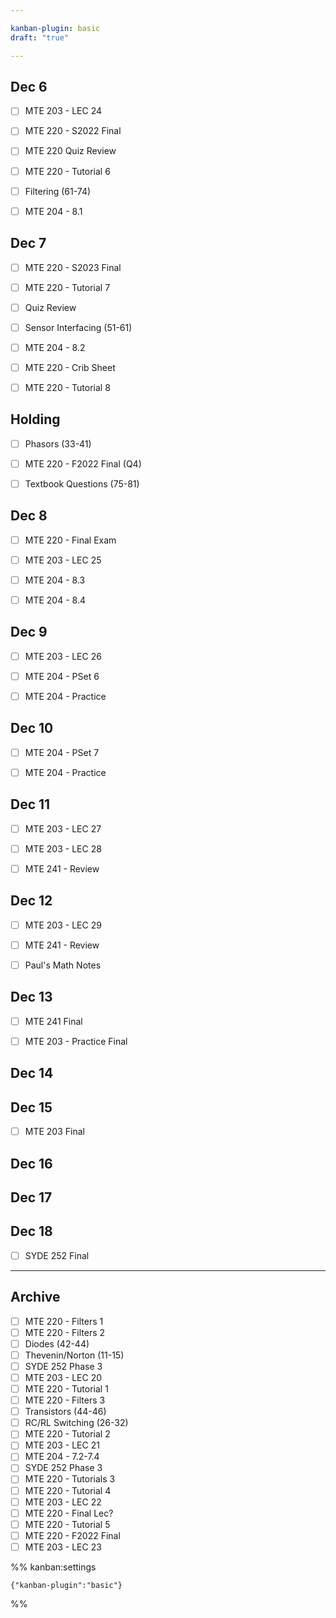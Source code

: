 ```yaml
---

kanban-plugin: basic
draft: "true"

---
```


## Dec 6

- [ ] MTE 203 - LEC 24
- [ ] MTE 220 - S2022 Final
- [ ] MTE 220 Quiz Review
- [ ] MTE 220 - Tutorial 6
- [ ] Filtering (61-74)
- [ ] MTE 204 - 8.1


## Dec 7

- [ ] MTE 220 - S2023 Final
- [ ] MTE 220 - Tutorial 7
- [ ] Quiz Review
- [ ] Sensor Interfacing (51-61)
- [ ] MTE 204 - 8.2
- [ ] MTE 220 - Crib Sheet
- [ ] MTE 220 - Tutorial 8


## Holding

- [ ] Phasors (33-41)
- [ ] MTE 220 - F2022 Final (Q4)
- [ ] Textbook Questions (75-81)


## Dec 8

- [ ] MTE 220 - Final Exam
- [ ] MTE 203 - LEC 25
- [ ] MTE 204 - 8.3
- [ ] MTE 204 - 8.4


## Dec 9

- [ ] MTE 203 - LEC 26
- [ ] MTE 204 - PSet 6
- [ ] MTE 204 - Practice


## Dec 10

- [ ] MTE 204 - PSet 7
- [ ] MTE 204 - Practice


## Dec 11

- [ ] MTE 203 - LEC 27
- [ ] MTE 203 - LEC 28
- [ ] MTE 241 - Review


## Dec 12

- [ ] MTE 203 - LEC 29
- [ ] MTE 241 - Review
- [ ] Paul's Math Notes


## Dec 13

- [ ] MTE 241 Final
- [ ] MTE 203 - Practice Final


## Dec 14



## Dec 15

- [ ] MTE 203 Final


## Dec 16



## Dec 17



## Dec 18

- [ ] SYDE 252 Final


***

## Archive

- [ ] MTE 220 - Filters 1
- [ ] MTE 220 - Filters 2
- [ ] Diodes (42-44)
- [ ] Thevenin/Norton (11-15)
- [ ] SYDE 252 Phase 3
- [ ] MTE 203 - LEC 20
- [ ] MTE 220 - Tutorial 1
- [ ] MTE 220 - Filters 3
- [ ] Transistors (44-46)
- [ ] RC/RL Switching (26-32)
- [ ] MTE 220 - Tutorial 2
- [ ] MTE 203 - LEC 21
- [ ] MTE 204 - 7.2-7.4
- [ ] SYDE 252 Phase 3
- [ ] MTE 220 - Tutorials 3
- [ ] MTE 220 - Tutorial 4
- [ ] MTE 203 - LEC 22
- [ ] MTE 220 - Final Lec?
- [ ] MTE 220 - Tutorial 5
- [ ] MTE 220 - F2022 Final
- [ ] MTE 203 - LEC 23

%% kanban:settings
```
{"kanban-plugin":"basic"}
```
%%